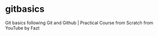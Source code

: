 # gitbasics
Git basics following Git and Github | Practical Course from Scratch from YouTube by Fazt
